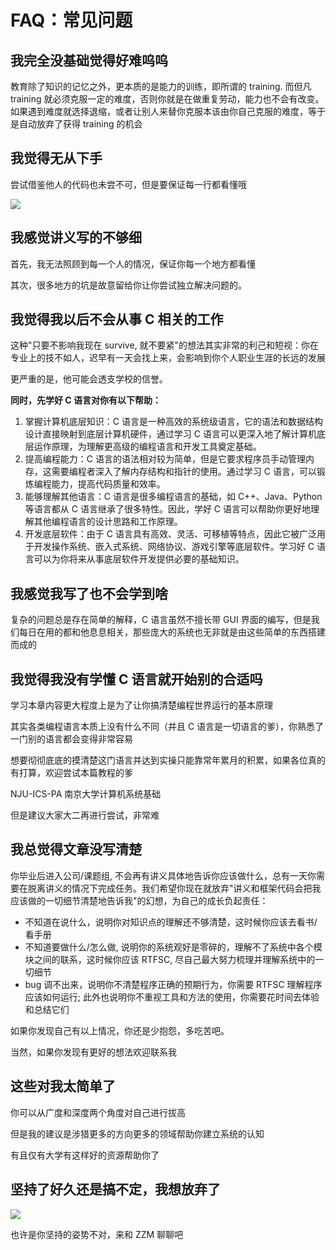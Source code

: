 # FAQ：常见问题

## 我完全没基础觉得好难呜呜

教育除了知识的记忆之外，更本质的是能力的训练，即所谓的 training. 而但凡 training 就必须克服一定的难度，否则你就是在做重复劳动，能力也不会有改变。如果遇到难度就选择退缩，或者让别人来替你克服本该由你自己克服的难度，等于是自动放弃了获得 training 的机会

## 我觉得无从下手

尝试借鉴他人的代码也未尝不可，但是要保证每一行都看懂哦

![](https://cdn.xyxsw.site/boxcnQ4rvJqVbXJaWMOwceHdrQb.png)

## 我感觉讲义写的不够细

首先，我无法照顾到每一个人的情况，保证你每一个地方都看懂

其次，很多地方的坑是故意留给你让你尝试独立解决问题的。

## 我觉得我以后不会从事 C 相关的工作

这种"只要不影响我现在 survive, 就不要紧"的想法其实非常的利己和短视：你在专业上的技不如人，迟早有一天会找上来，会影响到你个人职业生涯的长远的发展

更严重的是，他可能会透支学校的信誉。

**同时，先学好 C 语言对你有以下帮助：**

1. 掌握计算机底层知识：C 语言是一种高效的系统级语言，它的语法和数据结构设计直接映射到底层计算机硬件，通过学习 C 语言可以更深入地了解计算机底层运作原理，为理解更高级的编程语言和开发工具奠定基础。
2. 提高编程能力：C 语言的语法相对较为简单，但是它要求程序员手动管理内存，这需要编程者深入了解内存结构和指针的使用。通过学习 C 语言，可以锻炼编程能力，提高代码质量和效率。
3. 能够理解其他语言：C 语言是很多编程语言的基础，如 C++、Java、Python 等语言都从 C 语言继承了很多特性。因此，学好 C 语言可以帮助你更好地理解其他编程语言的设计思路和工作原理。
4. 开发底层软件：由于 C 语言具有高效、灵活、可移植等特点，因此它被广泛用于开发操作系统、嵌入式系统、网络协议、游戏引擎等底层软件。学习好 C 语言可以为你将来从事底层软件开发提供必要的基础知识。

## 我感觉我写了也不会学到啥

复杂的问题总是存在简单的解释，C 语言虽然不擅长带 GUI 界面的编写，但是我们每日在用的都和他息息相关，那些庞大的系统也无非就是由这些简单的东西搭建而成的

## 我觉得我没有学懂 C 语言就开始别的合适吗

学习本章内容更大程度上是为了让你搞清楚编程世界运行的基本原理

其实各类编程语言本质上没有什么不同（并且 C 语言是一切语言的爹），你熟悉了一门别的语言都会变得非常容易

想要彻彻底底的摸清楚这门语言并达到实操只能靠常年累月的积累，如果各位真的有打算，欢迎尝试本篇教程的爹

NJU-ICS-PA 南京大学计算机系统基础

但是建议大家大二再进行尝试，非常难

## 我总觉得文章没写清楚

你毕业后进入公司/课题组, 不会再有讲义具体地告诉你应该做什么，总有一天你需要在脱离讲义的情况下完成任务。我们希望你现在就放弃"讲义和框架代码会把我应该做的一切细节清楚地告诉我"的幻想，为自己的成长负起责任：

- 不知道在说什么，说明你对知识点的理解还不够清楚，这时候你应该去看书/看手册
- 不知道要做什么/怎么做, 说明你的系统观好是零碎的，理解不了系统中各个模块之间的联系，这时候你应该 RTFSC, 尽自己最大努力梳理并理解系统中的一切细节
- bug 调不出来，说明你不清楚程序正确的预期行为，你需要 RTFSC 理解程序应该如何运行; 此外也说明你不重视工具和方法的使用，你需要花时间去体验和总结它们

如果你发现自己有以上情况，你还是少抱怨，多吃苦吧。

当然，如果你发现有更好的想法欢迎联系我

## 这些对我太简单了

你可以从广度和深度两个角度对自己进行拔高

但是我的建议是涉猎更多的方向更多的领域帮助你建立系统的认知

有且仅有大学有这样好的资源帮助你了

## **坚持了好久还是搞不定，我想放弃了**

![](https://cdn.xyxsw.site/boxcnuNXrb5zOppCZAlGQ19wuDk.jpg)

也许是你坚持的姿势不对，来和 ZZM 聊聊吧
